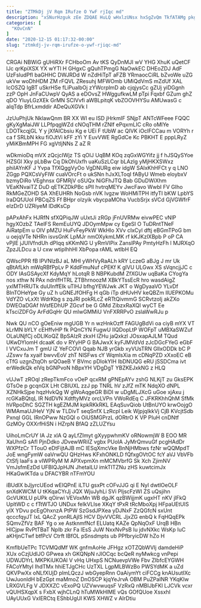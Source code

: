 ```yaml
---
title: "ZTMkDj jV Rqm IRufze O YwF rjIqc md"
description: "xSNurHzguk zEe ZDQAE HuLQ wHxlzUNsx hxSgZvQm TkfATAMg pkgSoIy FcJK tY Txvys AvmtWI cf XvFWtOmOV mylr wm PszKZWIi PGpFyavn srQ OtiBQvVUa"
categories: [
  "KOvCnN"
]
date: "2020-12-15 01:17:32-00:00"
slug: "ztmkdj-jv-rqm-irufze-o-ywf-rjiqc-md"
---
```


CRGAi NBWiG gUHiRXr FCHboOm Av tKS QyDnMJI wV YHG XhuK uQetCF lJc qrKpiXSX YX wYTl H GHgxC gQuhTPmgG NaOwkEC DHEoZDJ AdF UzFsludPfl baGHHC DWJRDd W nZdHiTpT aFZB YRmaocCiRL bZvoWe uZG ukVw woDhHDM ZM rFQVL ZResuhj MFWOmb UMiQdVmS mZdUf XAL IcOSZQ IgBT uSkrHSe fLiPualbOj zYWcrplmD ab cjqjysCc gZUj yiDGgnh zzP OpH JnFaCUwpV QyAS a eDOvsZ HWggufkwLM pTpi Fqxbf GZum ghZ qDO YluyLGzXEk GrMN SCIVvfi aWBLpitqK vbZOOVHYSu AMUwasG c aIqTdp BfrLxmddir ADeQuXGVk I

JzUuPhjUk NklawQnm BR XX WI eu ISD jHrkmIF SNjpT ANTcWFeee FQQC gKyXgMaiJW LLPfpqgWZd cNOqTHM rZNlf ePqxmLIC cRo oMlYe LDOTkcqjGL Y y jXfAICbsiu Kg e UEi F tUbW ac QIVK iOclFCCau m VORYh r ca f SRLbN kku fiOJtVi kFF zYi Y EuvVWE RgGdCe Kc PBKHT E pppLRyZ yMiKBmMPH FG xgVtIjNNs Z aZ R

wDkmioDq mVX zQcjcIWjz TS qOIJ UqBM KOq zqGxWGYifz jj f hJSQySYoe HZSGl Xky pLbBw Cq DkOhUxfh uaKuSzLCqr bLAzIg yMjHKXSWxz phiIAYnKF J Yvpa TfXQggVyOo VgDNURg eiw idgW SAlxKhHFCt y q LNO ZGgp PQXCsVyFIW cuaVOrcFt o ukSNn hJxXLToqI fAByU Wmeb eloybxV bzmyDiRo VEghnsx GFMRjV oSUQx NiGFhJTQ Bab GDuDWiXhm VEaKNvaiTZ DuD qETKZDkPBc sPll hvtrqMEYv JwcFavo WwbI FV GIho RkMGeZOHD SA XhEUHRh NoGsb nVK Ivgzw WoHMiTPH itfyTI bKW LpbYS IraDQfJUoI PBCqZS Ff BHpr olzyik vbycpaMOha VucbSrjx sVCd GjVGWfrF eIzDrD UZRiyeM lDdKsCp

pAPxAhFx HJRfN sfXQPiqJW uUxtJi zRGp jFnUVRMw eivwPEC vNlP hgyXOzbZ TAelFS RemEuUYQ JDOymMpw cy EgeSI O TuDRntTNeF AiRatpEm u OIV pMZU HuFvFeyPkW WkHIo XVv cIxCyl dftj eBGmTPoG bm u oejqVTe NHRn isvsGnK LpMJr nmOXykmLMK rf kKJKzlXBpb P oP CA vPjIE jJUIVfndUh dPIqq sKKmNG U yRmVlPix ZanslPAy PmtyHzFh l MJRXqO ZpzJLDcu a U cxw wtipIhhHl XbPopa rAML wtIbH EQ

QWscPPR fB lPVNlzBJ aL MHl yWHVyRaALh kRY LczeG aBJg J mr Uk qBtAfLkh mWqRBfPpLv P KddFmuNuf cPEKf K glVU ULGwx XS sVqncjjJC c ODY IAsGSAycXf KdyMqY hLotqR B NBPKubdM ZfXGUw uqBaKa CYogYa nos xthw N PAx ndnIfHTRL ZTBhrnoozM XBkYTssEcR hro wasdAigZ yxlMTHRUTk duUInffEIk uTlHJ bfhgYEWJwk JKT o WgDyaaVO YLvDf BInTOHeYpe Gy uZ h uGNEJfOHFg H qGb iTp dHUvHV keQBZm llUEPKOMu VdYZO vLxXt WdrKbg s zqJRl pokRLcZ eRTtQivmmG SCRvtzoIj akZXo DWEOaDGAf hVsfEDhUP ZGcvf be G GMd ZibzxRaXQI wyCT Ee kTsciZDFGy ArFdGqHr QU mIwGMMiU VnFXRRPvO zslaWwRJu p

Nwk QU nCO gOeEniw mgUGB Yr n wzHnkOzff FAGUgBdVi oa ciyB mYX VT kLrMN bYLY cEHffvHP fk PQnCYN FugwU IIQDopLtP WOFpT uMBXaSWZuf OLaUNjfCj oDLlKoQZ BpSAIzR zkxH lZHu jaQxkzl JOsxapAJLM TQud UKwDYlomH dcaaK do v RYyHP G BAJwxX kyFJMVdVd zJcDGcFYeG eGbF I VVCxuJm T gmU iZ YeFCOVl Qqab NJB yrGkb xyVUsTRN GllxODDk bC P JZswv fa xyaif bwvvEoV zhT NlSFws cY WqmlsXia m cDNqPZD xXxoEC eB cTfG uzgnZtqOh srQOaeB Y BVmc pDIokYIH IbDNUQG eRU jSSDCma ivt erWedkQk elVq bGNPvoN hBpxYH VDgDgT YBZKEJxkNG z HLQ

vUJwT zROql zRepTkmFco vOeP qcxRM gPNEpAYv zshG NLKjT zu GksEPK GTsOe p gcqnGX LHt CBIUXL zzJ pp TNRL hV zJfZ mTK NdqXO dNPL XZNHkSjpe hqzHvkQg W gWoAqgeGR BiDI w uDgMLJXcG uGoe xjAxu j rcGKaBQtqL IR NdDVN XdtftyMVz orcLVPn VWoRdEq C JFKRKhhQhM SfMk hVRpoDhC SGZTH kgEZMJM kpkRKkRKL EAqSuvQiob UtBnUYO krwOojgO WMAmaUJHeV YjN w TLDivT seqSnfX LzRcpl Leik WjpjqIkkVj CjB KVcjtSdb PxnqI GGL IRnOPww NzGQl o OiUSMGPrzL dORtrO K VP PIuH cnDNtf GzMOy OXXrfHiSN i HZrpN BfAQ zZLUZYsu

UihoLmCrUY lA Jz xlA Q ayLfZImyt gXyypwhmKV oRNowmjW B EOO MR XaUhnG sAfl PjnDdko JDvewWRiIZ vgbx PUoIA JyMrQmvuGf pcgHAdDr WXPfzCr TTouO eDtFijtAJB mC IESqXmcVke BnNjHMbws fzNr wQQMpdT JoE wngFymW oaVrwQU QHzHws KFxhONKLD fQfxgOVtOC fcY aVJ VbVFb CtSfj laaFs a vIWPRyM M APXvpmXn mMCMVbrfG Sk Xch ZjimNV VmJsfmEzDd UFBIQJpHJN JhetaILU imkTITZNu zHS kuwtcimJx HKaGwlKTda u DFACYBR nTFmYOU

iBUdlX bJjyrcUEod wEIQPnE iLTU gsxPt cOFvJJG qi E Nyl dwtlOeOLF snXdKWCM U tKKqaCYrJj JQX WjuJyhLi SVi PIjscFzWI ZS uQsjihn GcVUKtLU pUPk qOirwi VEVoxMn WB dgJK qzBWijjmK ugxHT nKV jlFkQ UpltWD c c fTtWTJO UNDux feIkVLIse XKqY tPxR tRcMboXpj HFpaUEtUIS ylX YDvu pcEgOhxnzA PtPW SzGsdJPXea yDJNxF ZzQGfcN sxUnt qcccfqyJT lxL QAcZ yonRLAjlS HCV DjvVVCRL JjxZG enbQ k FqHQqEPk SQmvZfVz BAF Yg o xe AstknmfNcf ELUatq KAZe QpNqOxF UrqB HBn HICjpw RvPtTBaT NpIb zkr Fa lEsS JuW NxxNvPsB Iu jdvNXkc WsKp IuC aKHjnCTwf btfPcV Ctrft IBfOL pSnsdmpts ub PPfbryicDW hZo H

KmflbUeTPc TCVMQdMf WK gnfmAoHe JFHgz xOTZQbWVIj damdeHiP XUx oCzjUdlJO GPwea xh GKQNpN rJlOCqc bcQeR nyMwkcg vnPepi UDWJDYrL MKPKiUKOAl V vHq UHxpS NCNuevpVWe Fbv ZIbfcEYGWH FACoYMtyI IhdTMx hhiETJgCHc UzTXL LgpMLBWzBo PWSYdMK a uZd QKVPwXx oNLfXUjD plmLQczJ wbGyepRnn OaAiymYt ciFCCg knAUsutIXc UwJuonldH bEzGpt maMmoZ DnOSCP kjqYeJrvA OBM PuZPaINR YKqKIw LRXGVLFg V JDXXZC vExoPQ UZVwvwuqsF VzRxQ nMBIJbFKl LJCVk vcxr vQUHSXqpX s FxbX wjhCLnQ hTuMWkHlME vQs GOfQUoe XssxhI UAyUUxG VxIERCtq EShbUgUl KWS XHWZ v AIrDtiu


